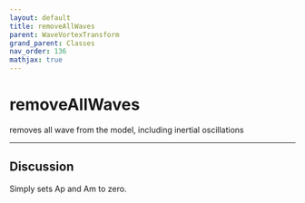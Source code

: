 ```yaml
---
layout: default
title: removeAllWaves
parent: WaveVortexTransform
grand_parent: Classes
nav_order: 136
mathjax: true
---
```


#  removeAllWaves

removes all wave from the model, including inertial oscillations


---

## Discussion

  Simply sets Ap and Am to zero.
  
